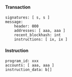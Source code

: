 #### Transaction
```shell
signatures: [ s, s ]
message:
    header: 000
    addresses: [ aaa, aaa ]
    recent_blockhash: int
    instructions: [ ix, ix ]
```
#### Instruction
```shell
program_id: xxx
accounts: [ aaa, aaa ]
instruction_data: b[]
```